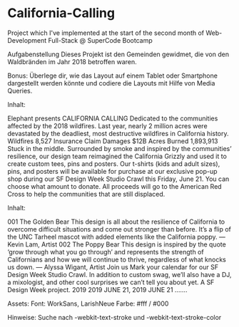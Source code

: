 # California-Calling
Project which I've implemented at the start of the second month of Web-Development Full-Stack @ SuperCode Bootcamp

Aufgabenstellung
Dieses Projekt ist den Gemeinden gewidmet, die von den Waldbränden im Jahr 2018 betroffen waren.

Bonus:
Überlege dir, wie das Layout auf einem Tablet oder Smartphone dargestellt werden könnte und codiere die Layouts mit Hilfe von Media Queries.

Inhalt:

Elephant presents
CALIFORNIA
CALLING
Dedicated to the communities affected by the 2018 wildfires.
Last year, nearly 2 million acres were devastated by the deadliest, most destructive wildfires in California history.
Wildfires
8,527
Insurance Claim Damages 
$12B Acres Burned 
1,893,913
Stuck in the middle. 
Surrounded by smoke and inspired by the communities’ resilience, our design team reimagined the California Grizzly and used it to create custom tees, pins and posters.
Our t-shirts (kids and adult sizes), pins, and posters will be available for purchase at our exclusive pop-up shop during our SF Design Week Studio Crawl this Friday, June 21. You can choose what amount to donate. All proceeds will go to the American Red Cross to help the communities that are still displaced.

Inhalt:

001 
The Golden Bear 
This design is all about the resilience of California to overcome difficult situations and come out stronger than before. It’s a flip of the UNC Tarheel mascot with added elements like the California poppy.
— Kevin Lam, Artist
002 
The Poppy Bear 
This design is inspired by the quote ‘grow through what you go through’ and represents the strength of Californians and how we will continue to thrive, regardless of what knocks us down. 
— Alyssa Wigant, Artist
Join us 
Mark your calendar for our SF Design Week Studio Crawl. In addition to custom swag, we’ll also have a DJ, a mixologist, and other cool surprises we can’t tell you about yet.
A SF Design Week project. 
2019
2019 JUNE 21, 2019 JUNE 21 …….

Assets:
Font: WorkSans, LarishNeue
Farbe: #fff / #000

Hinweise:
Suche nach -webkit-text-stroke und -webkit-text-stroke-color
